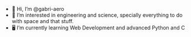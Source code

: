 - 👋 Hi, I’m @gabri-aero
- 👀 I’m interested in engineering and science, specially everything to do with space and that stuff.
- 🖥️ I’m currently learning Web Development and advanced Python and C

<!---
gabri-aero/gabri-aero is a ✨ special ✨ repository because its `README.md` (this file) appears on your GitHub profile.
You can click the Preview link to take a look at your changes.
--->
